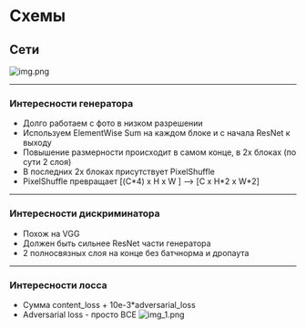# Схемы
## Сети

![img.png](img.png)

---

### Интересности генератора

- Долго работаем с фото в низком разрешении
- Используем ElementWise Sum на каждом блоке и с начала ResNet к выходу
- Повышение размерности происходит в самом конце, в 2х блоках (по сути 2 слоя)
- В последних 2х блоках присутствует PixelShuffle
- PixelShuffle превращает [(C\*4) x H x W ] --> [C x H\*2 x W\*2]

---

### Интересности дискриминатора

- Похож на VGG
- Должен быть сильнее ResNet части генератора
- 2 полносвязных слоя на конце без батчнорма и дропаута

---

### Интересности лосса

- Сумма content_loss + 10e-3\*adversarial_loss
- Adversarial loss - просто BCE
![img_1.png](img_1.png)
